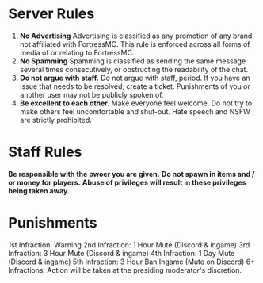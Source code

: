 # Server Rules
1. **No Advertising**
    Advertising is classified as any promotion of any brand not affiliated with FortressMC. This rule is enforced across all forms of media of or relating to FortressMC.
2. **No Spamming**
    Spamming is classified as sending the same message several times consecutively, or obstructing the readability of the chat.
3. **Do not argue with staff.**
    Do not argue with staff, period. If you have an issue that needs to be resolved, create a ticket. Punishments of you or another user may not be publicly spoken of.
4. **Be excellent to each other.**
    Make everyone feel welcome. Do not try to make others feel uncomfortable and shut-out. Hate speech and NSFW are strictly prohibited.

# Staff Rules
**Be responsible with the pwoer you are given.**
**Do not spawn in items and / or money for players.**
**Abuse of privileges will result in these privileges being taken away.**

# Punishments
1st Infraction: Warning
2nd Infraction: 1 Hour Mute (Discord & ingame)
3rd Infraction: 3 Hour Mute (Discord & ingame)
4th Infraction: 1 Day Mute (Discord & ingame)
5th Infraction: 3 Hour Ban Ingame (Mute on Discord)
6+ Infractions: Action will be taken at the presiding moderator's discretion.